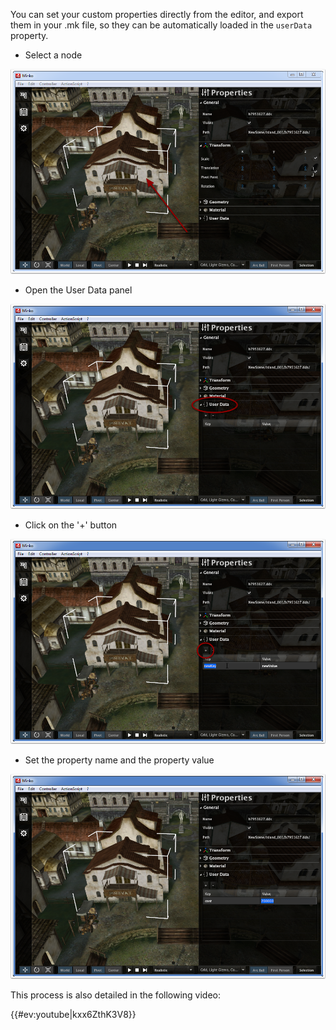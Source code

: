 You can set your custom properties directly from the editor, and export them in your .mk file, so they can be automatically loaded in the `userData` property.

-   Select a node

![](images/User_Data_-_Select_a_node.png "images/User_Data_-_Select_a_node.png")

-   Open the User Data panel

![](images/User_Data_-_Open_the_User_Data_panel.png "images/User_Data_-_Open_the_User_Data_panel.png")

-   Click on the '+' button

![](images/User_Data_-_Add_property.png "images/User_Data_-_Add_property.png")

-   Set the property name and the property value

![](images/User_Data_-_Set_the_property_name_and_value.png "images/User_Data_-_Set_the_property_name_and_value.png")

This process is also detailed in the following video:

{{\#ev:youtube|kxx6ZthK3V8}}

